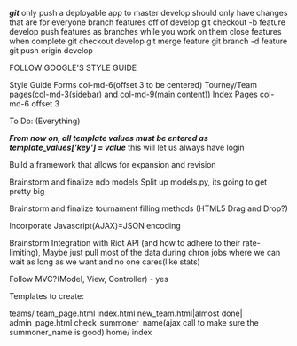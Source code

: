 
***git***
    only push a deployable app to master
    develop should only have changes that are for everyone
    branch features off of develop
        git checkout -b feature develop
    push features as branches while you work on them
    close features when complete
        git checkout develop
        git merge feature
        git branch -d feature
        git push origin develop

FOLLOW GOOGLE'S STYLE GUIDE

Style Guide
Forms col-md-6(offset 3 to be centered)
Tourney/Team pages(col-md-3(sidebar) and col-md-9(main content))
Index Pages col-md-6 offset 3

To Do:
(Everything)


***From now on, all template values must be entered as template_values['key'] = value***
this will let us always have login

Build a framework that allows for expansion and revision

Brainstorm and finalize ndb models
	Split up models.py, its going to get pretty big

Brainstorm and finalize tournament filling methods (HTML5 Drag and Drop?)

Incorporate Javascript(AJAX)=JSON encoding

Brainstorm Integration with Riot API
	(and how to adhere to their rate-limiting), Maybe just pull most of the data during chron jobs where we can wait as long as we want and no one cares(like stats)


Follow MVC?(Model, View, Controller) - yes

Templates to create:

teams/
    team_page.html
    index.html
    new_team.html|almost done|
    admin_page.html
    check_summoner_name(ajax call to make sure the summoner_name is good)
home/
	index
